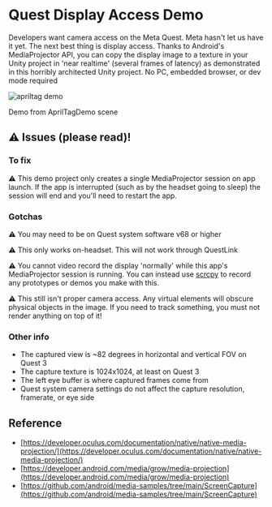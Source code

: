 # Quest Display Access Demo

Developers want camera access on the Meta Quest. Meta hasn't let us have it yet. The next best thing is display access. Thanks to Android's MediaProjector API, you can copy the display image to a texture in your Unity project in 'near realtime' (several frames of latency) as demonstrated in this horribly architected Unity project. No PC, embedded browser, or dev mode required

![apriltag demo](https://github.com/user-attachments/assets/3132a917-7472-4dc5-aa51-0416a6551e62)

Demo from AprilTagDemo scene

## ⚠️ Issues (please read)!

### To fix 

⚠️ This demo project only creates a single MediaProjector session on app launch. If the app is interrupted (such as by the headset going to sleep) the session will end and you'll need to restart the app. 

### Gotchas

⚠️ You may need to be on Quest system software v68 or higher 

⚠️ This only works on-headset. This will not work through QuestLink

⚠️ You cannot video record the display 'normally' while this app's MediaProjector session is running. You can instead use [scrcpy](https://github.com/Genymobile/scrcpy) to record any prototypes or demos you make with this.

⚠️ This still isn't proper camera access. Any virtual elements will obscure physical objects in the image. If you need to track something, you must not render anything on top of it!

### Other info

- The captured view is ~82 degrees in horizontal and vertical FOV on Quest 3
- The capture texture is 1024x1024, at least on Quest 3
- The left eye buffer is where captured frames come from
- Quest system camera settings do not affect the capture resolution, framerate, or eye side

## Reference

- [https://developer.oculus.com/documentation/native/native-media-projection/](https://developer.oculus.com/documentation/native/native-media-projection/)
- [https://developer.android.com/media/grow/media-projection](https://developer.android.com/media/grow/media-projection)
- [https://github.com/android/media-samples/tree/main/ScreenCapture](https://github.com/android/media-samples/tree/main/ScreenCapture)
